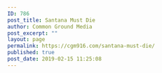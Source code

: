 ```yaml
---
ID: 786
post_title: Santana Must Die
author: Common Ground Media
post_excerpt: ""
layout: page
permalink: https://cgm916.com/santana-must-die/
published: true
post_date: 2019-02-15 11:25:08
---
```



<!-- d751713988987e9331980363e24189ce -->